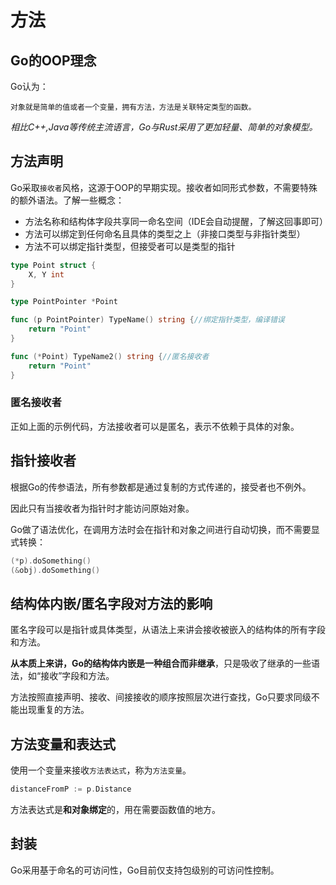 # 方法

## Go的OOP理念

Go认为：

```
对象就是简单的值或者一个变量，拥有方法，方法是关联特定类型的函数。
```

*相比C++,Java等传统主流语言，Go与Rust采用了更加轻量、简单的对象模型。*

## 方法声明

Go采取`接收者`风格，这源于OOP的早期实现。接收者如同形式参数，不需要特殊的额外语法。了解一些概念：

- 方法名称和结构体字段共享同一命名空间（IDE会自动提醒，了解这回事即可）
- 方法可以绑定到任何命名且具体的类型之上（非接口类型与非指针类型）
- 方法不可以绑定指针类型，但接受者可以是类型的指针

```go
type Point struct {
	X, Y int
}

type PointPointer *Point

func (p PointPointer) TypeName() string {//绑定指针类型，编译错误
	return "Point"
}

func (*Point) TypeName2() string {//匿名接收者
	return "Point"
}
```
### 匿名接收者

正如上面的示例代码，方法接收者可以是匿名，表示不依赖于具体的对象。
## 指针接收者

根据Go的传参语法，所有参数都是通过复制的方式传递的，接受者也不例外。

因此只有当接收者为指针时才能访问原始对象。

Go做了语法优化，在调用方法时会在指针和对象之间进行自动切换，而不需要显式转换：

```go
(*p).doSomething()
(&obj).doSomething()
```

## 结构体内嵌/匿名字段对方法的影响

匿名字段可以是指针或具体类型，从语法上来讲会接收被嵌入的结构体的所有字段和方法。

**从本质上来讲，Go的结构体内嵌是一种组合而非继承**，只是吸收了继承的一些语法，如“接收”字段和方法。

方法按照直接声明、接收、间接接收的顺序按照层次进行查找，Go只要求同级不能出现重复的方法。

## 方法变量和表达式

使用一个变量来接收`方法表达式`，称为`方法变量`。

```go
distanceFromP := p.Distance
```

方法表达式是**和对象绑定**的，用在需要函数值的地方。

## 封装

Go采用基于命名的可访问性，Go目前仅支持包级别的可访问性控制。
